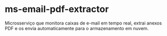 # ms-email-pdf-extractor
Microsserviço que monitora caixas de e-mail em tempo real, extrai anexos PDF e os envia automaticamente para o armazenamento em nuvem.
